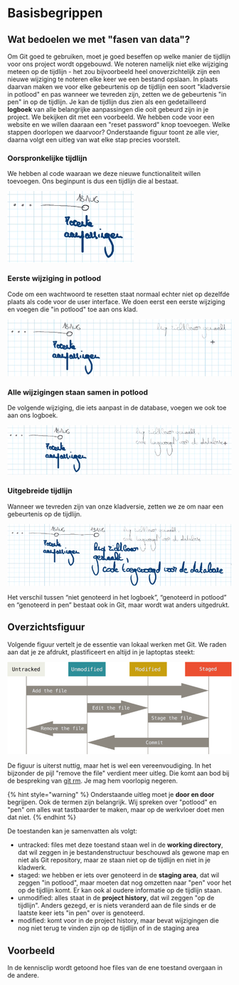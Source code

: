 # Basisbegrippen

## Wat bedoelen we met "fasen van data"?

Om Git goed te gebruiken, moet je goed beseffen op welke manier de tijdlijn voor ons project wordt opgebouwd. We noteren namelijk niet elke wijziging meteen op de tijdlijn - het zou bijvoorbeeld heel onoverzichtelijk zijn een nieuwe wijziging te noteren elke keer we een bestand opslaan. In plaats daarvan maken we voor elke gebeurtenis op de tijdlijn een soort "kladversie in potlood" en pas wanneer we tevreden zijn, zetten we de gebeurtenis "in pen" in op de tijdlijn. Je kan de tijdlijn dus zien als een gedetailleerd **logboek** van alle belangrijke aanpassingen die ooit gebeurd zijn in je project. We bekijken dit met een voorbeeld. We hebben code voor een website en we willen daaraan een "reset password" knop toevoegen. Welke stappen doorlopen we daarvoor? Onderstaande figuur toont ze alle vier, daarna volgt een uitleg van wat elke stap precies voorstelt.

### Oorspronkelijke tijdlijn

We hebben al code waaraan we deze nieuwe functionaliteit willen toevoegen. Ons beginpunt is dus een tijdlijn die al bestaat.

![Op 18 augustus hebben er "recente aanpassingen" plaatsgevonden](<../.gitbook/assets/Screenshot from 2021-09-03 11-34-56.png>)

### Eerste wijziging in potlood

Code om een wachtwoord te resetten staat normaal echter niet op dezelfde plaats als code voor de user interface. We doen eerst een eerste wijziging en voegen die "in potlood" toe aan ons klad.

![Bestaande tijdlijn met daarnaast nieuw klad in potlood](<../.gitbook/assets/Screenshot from 2021-09-03 11-35-52.png>)

### Alle wijzigingen staan samen in potlood

De volgende wijziging, die iets aanpast in de database, voegen we ook toe aan ons logboek.

![](<../.gitbook/assets/Screenshot from 2021-09-03 11-37-48.png>)

### Uitgebreide tijdlijn

Wanneer we tevreden zijn van onze kladversie, zetten we ze om naar een gebeurtenis op de tijdlijn.

![](<../.gitbook/assets/Screenshot from 2021-09-03 11-39-03.png>)

Het verschil tussen “niet genoteerd in het logboek”, “genoteerd in potlood” en “genoteerd in pen” bestaat ook in Git, maar wordt wat anders uitgedrukt.

## Overzichtsfiguur

Volgende figuur vertelt je de essentie van lokaal werken met Git. We raden aan dat je ze afdrukt, plastificeert en altijd in je laptoptas steekt:

![De essentie van lokaal werken met Git](<../.gitbook/assets/lifecycle (1).png>)

De figuur is uiterst nuttig, maar het is wel een vereenvoudiging. In het bijzonder de pijl "remove the file" verdient meer uitleg. Die komt aan bod bij de bespreking van [git rm](git-rm.md). Je mag hem voorlopig negeren.

{% hint style="warning" %}
Onderstaande uitleg moet je **door en door** begrijpen. Ook de termen zijn belangrijk. Wij spreken over "potlood" en "pen" om alles wat tastbaarder te maken, maar op de werkvloer doet men dat niet.
{% endhint %}

De toestanden kan je samenvatten als volgt:

* untracked: files met deze toestand staan wel in de **working directory**, dat wil zeggen in je bestandenstructuur beschouwd als gewone map en niet als Git repository, maar ze staan niet op de tijdlijn en niet in je kladwerk.
* staged: we hebben er iets over genoteerd in de **staging area**, dat wil zeggen "in potlood", maar moeten dat nog omzetten naar "pen" voor het op de tijdlijn komt. Er kan ook al oudere informatie op de tijdlijn staan.
* unmodified: alles staat in de **project history**, dat wil zeggen "op de tijdlijn". Anders gezegd, er is niets veranderd aan de file sinds er de laatste keer iets "in pen" over is genoteerd.
* modified: komt voor in de project history, maar bevat wijzigingen die nog niet terug te vinden zijn op de tijdlijn of in de staging area

## Voorbeeld

In de kennisclip wordt getoond hoe files van de ene toestand overgaan in de andere.
